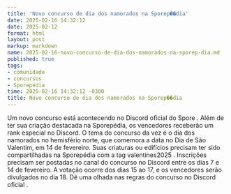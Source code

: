 ```yaml
---
title: 'Novo concurso de dia dos namorados na Sporep��dia'
date: 2025-02-16 14:32:12
date: 2025-02-12
format: html
layout: post
markup: markdown
name: 2025-02-16-novo-concurso-de-dia-dos-namorados-na-sporep-dia.md
published: true
tags: 
- comunidade
- concursos
- Sporepédia
time: 2025-02-16 14:32:12 -0300
title: Novo concurso de dia dos namorados na Sporep��dia
---
```

Um novo concurso está acontecendo no Discord oficial do Spore . Além de ter sua criação destacada na Sporepédia, os vencedores receberão um rank especial no Discord. O tema do concurso da vez é o dia dos namorados no hemisfério norte, que comemora a data no Dia de São Valentim, em 14 de fevereiro. Suas criaturas ou edifícios precisam ter sido compartilhadas na Sporepédia com a tag valentines2025 . Inscrições precisam ser postadas no canal do concurso no Discord entre os dias 7 e 14 de fevereiro. A votação ocorre dos dias 15 ao 17, e os vencedores serão divulgados no dia 18. Dê uma olhada nas regras do concurso no Discord oficial .